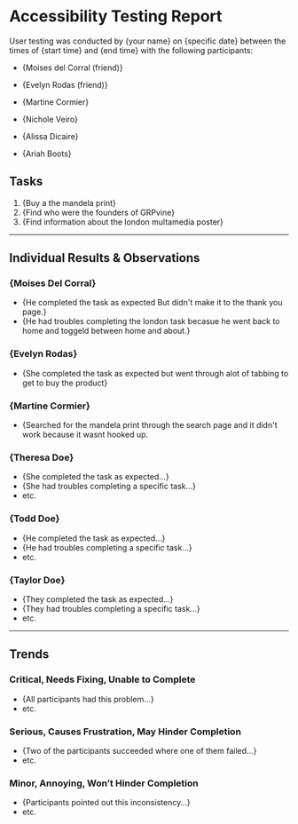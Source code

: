# Accessibility Testing Report

User testing was conducted by {your name} on {specific date} between the times of {start time} and {end time} with the following participants:

- {Moises del Corral (friend)}
- {Evelyn Rodas (friend)}
- {Martine Cormier}

- {Nichole Veiro}
- {Alissa Dicaire}
- {Ariah Boots}

## Tasks

1. {Buy a the mandela print}
2. {Find who were the founders of GRPvine}
3. {Find information about the london multamedia poster}

---

## Individual Results & Observations

### {Moises Del Corral}

- {He completed the task as expected But didn't make it to the thank you page.}
- {He had troubles completing the london task becasue he went back to home and toggeld between home and about.}

### {Evelyn Rodas}

- {She completed the task as expected but went through alot of tabbing to get to buy the product}

### {Martine Cormier}

- {Searched for the mandela print through the search page and it didn't work because it wasnt hooked up.

### {Theresa Doe}

- {She completed the task as expected…}
- {She had troubles completing a specific task…}
- etc.

### {Todd Doe}

- {He completed the task as expected…}
- {He had troubles completing a specific task…}
- etc.

### {Taylor Doe}

- {They completed the task as expected…}
- {They had troubles completing a specific task…}
- etc.

---

## Trends

### Critical, Needs Fixing, Unable to Complete

- {All participants had this problem…}
- etc.

### Serious, Causes Frustration, May Hinder Completion

- {Two of the participants succeeded where one of them failed…}
- etc.

### Minor, Annoying, Won’t Hinder Completion

- {Participants pointed out this inconsistency…}
- etc.